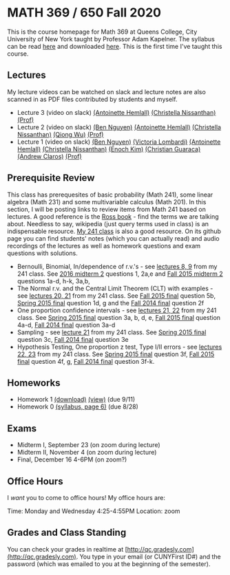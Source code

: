 # MATH 369 / 650 Fall 2020

This is the course homepage for Math 369 at Queens College, City University of New York taught by Professor Adam Kapelner. The syllabus can be read [here](https://github.com/kapelner/QC_Math_369_Fall_2020/blob/master/syllabus/syllabus.pdf) and downloaded [here](https://raw.githubusercontent.com/kapelner/QC_Math_369_Fall_2020/master/syllabus/syllabus.pdf). This is the first time I've taught this course.

## Lectures

My lecture videos can be watched on slack and lecture notes are also scanned in as PDF files contributed by students and myself.

<!--
* Lecture 23 (video on slack) [(Jan Bazant)](https://github.com/kapelner/QC_Math_369_Fall_2020/blob/master/lectures/lec23bazant.pdf) [(Mike Digiorgio)](https://github.com/kapelner/QC_Math_369_Fall_2020/blob/master/lectures/lec23digiorgio.pdf) [(Prof)](https://github.com/kapelner/QC_Math_369_Fall_2020/blob/master/lectures/lec23kap.pdf)
* Lecture 22 (video on slack) [(Jan Bazant)](https://github.com/kapelner/QC_Math_369_Fall_2020/blob/master/lectures/lec22bazant.pdf) [(Mike Digiorgio)](https://github.com/kapelner/QC_Math_369_Fall_2020/blob/master/lectures/lec22digiorgio.pdf) [(Steven Grgas)](https://github.com/kapelner/QC_Math_369_Fall_2020/blob/master/lectures/lec22grgas.pdf) [(Prof)](https://github.com/kapelner/QC_Math_369_Fall_2020/blob/master/lectures/lec22kap.pdf)
* Lecture 21 (video on slack) [(Jan Bazant)](https://github.com/kapelner/QC_Math_369_Fall_2020/blob/master/lectures/lec21bazant.pdf) [(Prof)](https://github.com/kapelner/QC_Math_369_Fall_2020/blob/master/lectures/lec21kap.pdf) 
* Linear Regression Notes (not on exam) [(Jan Bazant)](https://github.com/kapelner/QC_Math_369_Fall_2020/blob/master/lectures/econometrics_bonus_bazant.pdf) [(Ruby Chang)](https://github.com/kapelner/QC_Math_369_Fall_2020/blob/master/lectures/econometrics_bonus_chang.pdf) [(Adriana Sham)](https://github.com/kapelner/QC_Math_369_Fall_2020/blob/master/lectures/econometrics_bonus_sham.pdf) [(Antonio DAlessandro)](https://github.com/kapelner/QC_Math_369_Fall_2020/blob/master/lectures/econometrics_bonus_dalessandro.pdf) [(Prof)](https://github.com/kapelner/QC_Math_369_Fall_2020/blob/master/lectures/econometrics_bonus_prof.pdf)
* Lecture 20 (video on slack) [(Jan Bazant)](https://github.com/kapelner/QC_Math_369_Fall_2020/blob/master/lectures/lec20bazant.pdf) [(Mike Digiorgio)](https://github.com/kapelner/QC_Math_369_Fall_2020/blob/master/lectures/lec20digiorgio.pdf) [(Ruby Chang)](https://github.com/kapelner/QC_Math_369_Fall_2020/blob/master/lectures/lec20chang.pdf) [(Adriana Sham)](https://github.com/kapelner/QC_Math_369_Fall_2020/blob/master/lectures/lec20sham.pdf) [(Antonio DAlessandro)](https://github.com/kapelner/QC_Math_369_Fall_2020/blob/master/lectures/lec20dalessandro.pdf) [(Prof)](https://github.com/kapelner/QC_Math_369_Fall_2020/blob/master/lectures/lec20kap.pdf)
* Lecture 19 (video on slack) [(Jan Bazant)](https://github.com/kapelner/QC_Math_369_Fall_2020/blob/master/lectures/lec19bazant.pdf) [(Adriana Sham)](https://github.com/kapelner/QC_Math_369_Fall_2020/blob/master/lectures/lec19sham.pdf) [(Mike Digiorgio)](https://github.com/kapelner/QC_Math_369_Fall_2020/blob/master/lectures/lec19digiorgio.pdf) [(Antonio DAlessandro)](https://github.com/kapelner/QC_Math_369_Fall_2020/blob/master/lectures/lec19dalessandro.pdf) [(Prof)](https://github.com/kapelner/QC_Math_369_Fall_2020/blob/master/lectures/lec19kap.pdf)
* Lecture 18 (video on slack) [(Jan Bazant)](https://github.com/kapelner/QC_Math_369_Fall_2020/blob/master/lectures/lec18bazant.pdf) [(Mike Digiorgio)](https://github.com/kapelner/QC_Math_369_Fall_2020/blob/master/lectures/lec18digiorgio.pdf) [(Hisanobu Kaji)](https://github.com/kapelner/QC_Math_369_Fall_2020/blob/master/lectures/lec18kaji.pdf) [(Prof)](https://github.com/kapelner/QC_Math_369_Fall_2020/blob/master/lectures/lec18kap.pdf)
* Lecture 17 (video on slack) [(Ruby Chang)](https://github.com/kapelner/QC_Math_369_Fall_2020/blob/master/lectures/lec17chang.pdf) [(Mike Digiorgio)](https://github.com/kapelner/QC_Math_369_Fall_2020/blob/master/lectures/lec17digiorgio.pdf) [(Jan Bazant)](https://github.com/kapelner/QC_Math_369_Fall_2020/blob/master/lectures/lec16bazant.pdf) [(Antonio DAlessandro)](https://github.com/kapelner/QC_Math_369_Fall_2020/blob/master/lectures/lec17dalessandro.pdf) [(Jan Bazant)](https://github.com/kapelner/QC_Math_369_Fall_2020/blob/master/lectures/lec17bazant.pdf) [(Hisanobu Kaji)](https://github.com/kapelner/QC_Math_369_Fall_2020/blob/master/lectures/lec17kaji.pdf) [(Prof)](https://github.com/kapelner/QC_Math_369_Fall_2020/blob/master/lectures/lec17kap.pdf)
* Lecture 16 (video on slack) [(Mike Digiorgio)](https://github.com/kapelner/QC_Math_369_Fall_2020/blob/master/lectures/lec16digiorgio.pdf) [(Jan Bazant)](https://github.com/kapelner/QC_Math_369_Fall_2020/blob/master/lectures/lec16bazant.pdf) [(Antonio DAlessandro)](https://github.com/kapelner/QC_Math_369_Fall_2020/blob/master/lectures/lec16dalessandro.pdf) [(Hisanobu Kaji)](https://github.com/kapelner/QC_Math_369_Fall_2020/blob/master/lectures/lec16kaji.pdf) [(Prof)](https://github.com/kapelner/QC_Math_369_Fall_2020/blob/master/lectures/lec16kap.pdf)
* Lecture 15 (video on slack) [(Jan Bazant)](https://github.com/kapelner/QC_Math_369_Fall_2020/blob/master/lectures/lec15bazant.pdf) [(Ruby Chang)](https://github.com/kapelner/QC_Math_369_Fall_2020/blob/master/lectures/lec15chang.pdf) [(Prof)](https://github.com/kapelner/QC_Math_369_Fall_2020/blob/master/lectures/lec15kap.pdf)
* Lecture 14 (video on slack) [(Mike Digiorgio)](https://github.com/kapelner/QC_Math_369_Fall_2020/blob/master/lectures/lec14digiorgio.pdf) [(Jan Bazant)](https://github.com/kapelner/QC_Math_369_Fall_2020/blob/master/lectures/lec14bazant.pdf) [(Ruby Chang)](https://github.com/kapelner/QC_Math_369_Fall_2020/blob/master/lectures/lec14chang.pdf) [(Cheryl Wachspress)](https://github.com/kapelner/QC_Math_369_Fall_2020/blob/master/lectures/lec14wachspress.pdf) [(Antonio DAlessandro)](https://github.com/kapelner/QC_Math_369_Fall_2020/blob/master/lectures/lec14dalessandro.pdf) [(Hisanobu Kaji)](https://github.com/kapelner/QC_Math_369_Fall_2020/blob/master/lectures/lec14kaji.pdf) [(Prof)](https://github.com/kapelner/QC_Math_369_Fall_2020/blob/master/lectures/lec14kap.pdf) 
* Lecture 13 (video on slack) [(Ruby Chang)](https://github.com/kapelner/QC_Math_369_Fall_2020/blob/master/lectures/lec14chang.pdf) [(Cheryl Wachspress)](https://github.com/kapelner/QC_Math_369_Fall_2020/blob/master/lectures/lec13wachspress.pdf) [(Antonio DAlessandro)](https://github.com/kapelner/QC_Math_369_Fall_2020/blob/master/lectures/lec13dalessandro.pdf) [(Steven Grgas)](https://github.com/kapelner/QC_Math_369_Fall_2020/blob/master/lectures/lec13grgas.pdf) [(Ruby Chang)](https://github.com/kapelner/QC_Math_369_Fall_2020/blob/master/lectures/lec13chang.pdf) [(Hisanobu Kaji)](https://github.com/kapelner/QC_Math_369_Fall_2020/blob/master/lectures/lec13kaji.pdf) [(Jan Bazant)](https://github.com/kapelner/QC_Math_369_Fall_2020/blob/master/lectures/lec13bazant.pdf) [(Prof)](https://github.com/kapelner/QC_Math_369_Fall_2020/blob/master/lectures/lec13kap.pdf) 
* Lecture 12 (video on slack) [(Steven Grgas)](https://github.com/kapelner/QC_Math_369_Fall_2020/blob/master/lectures/lec12grgas.pdf) [(Hisanobu Kaji)](https://github.com/kapelner/QC_Math_369_Fall_2020/blob/master/lectures/lec12kaji.pdf) [(Jan Bazant)](https://github.com/kapelner/QC_Math_369_Fall_2020/blob/master/lectures/lec12bazant.pdf) [(Ruby Chang)](https://github.com/kapelner/QC_Math_369_Fall_2020/blob/master/lectures/lec12chang.pdf) [(Antonio DAlessandro)](https://github.com/kapelner/QC_Math_369_Fall_2020/blob/master/lectures/lec12dalessandro.pdf) [(Prof)](https://github.com/kapelner/QC_Math_369_Fall_2020/blob/master/lectures/lec12kap.pdf) 
* Lecture 11 (video on slack) [(Mike Digiorgio)](https://github.com/kapelner/QC_Math_369_Fall_2020/blob/master/lectures/lec11digiorgio.pdf) [(Jan Bazant)](https://github.com/kapelner/QC_Math_369_Fall_2020/blob/master/lectures/lec11bazant.pdf) [(Cheryl Wachspress)](https://github.com/kapelner/QC_Math_369_Fall_2020/blob/master/lectures/lec11wachspress.pdf) [(Antonio DAlessandro)](https://github.com/kapelner/QC_Math_369_Fall_2020/blob/master/lectures/lec11dalessandro.pdf) [(Prof)](https://github.com/kapelner/QC_Math_369_Fall_2020/blob/master/lectures/lec11kap.pdf)
* Lecture 10 (video on slack) [(Jan Bazant)](https://github.com/kapelner/QC_Math_369_Fall_2020/blob/master/lectures/lec10bazant.pdf) [(Steven Grgas)](https://github.com/kapelner/QC_Math_369_Fall_2020/blob/master/lectures/lec10grgas.pdf) [(Hisanobu Kaji)](https://github.com/kapelner/QC_Math_369_Fall_2020/blob/master/lectures/lec10kaji.pdf) [(Prof)](https://github.com/kapelner/QC_Math_369_Fall_2020/blob/master/lectures/lec10kap.pdf) 
* Lecture 9 (video on slack) [(Cheryl Wachspress)](https://github.com/kapelner/QC_Math_369_Fall_2020/blob/master/lectures/lec09wachspress.pdf) [(Hisanobu Kaji)](https://github.com/kapelner/QC_Math_369_Fall_2020/blob/master/lectures/lec09kaji.pdf) [(Steven Grgas)](https://github.com/kapelner/QC_Math_369_Fall_2020/blob/master/lectures/lec09grgas.pdf) [(Ruby Chang)](https://github.com/kapelner/QC_Math_369_Fall_2020/blob/master/lectures/lec09chang.pdf) [(Jan Bazant)](https://github.com/kapelner/QC_Math_369_Fall_2020/blob/master/lectures/lec09bazant.pdf) [(Prof)](https://github.com/kapelner/QC_Math_369_Fall_2020/blob/master/lectures/lec09kap.pdf) 
* Lecture 8 (video on slack) [(Steven Grgas)](https://github.com/kapelner/QC_Math_369_Fall_2020/blob/master/lectures/lec08grgas.pdf) [(Jan Bazant)](https://github.com/kapelner/QC_Math_369_Fall_2020/blob/master/lectures/lec08bazant.pdf) [(Cheryl Wachspress)](https://github.com/kapelner/QC_Math_369_Fall_2020/blob/master/lectures/lec08wachspress.pdf) [(Jan Bazant)](https://github.com/kapelner/QC_Math_369_Fall_2020/blob/master/lectures/lec08bazant.pdf) [(Prof)](https://github.com/kapelner/QC_Math_369_Fall_2020/blob/master/lectures/lec08kap.pdf)
* Lecture 7 (video on slack)[(Adriana Sham)](https://github.com/kapelner/QC_Math_369_Fall_2020/blob/master/lectures/lec07sham.pdf) [(Hisanobu Kaji)](https://github.com/kapelner/QC_Math_369_Fall_2020/blob/master/lectures/lec07kaji.pdf) [(Steven Grgas)](https://github.com/kapelner/QC_Math_369_Fall_2020/blob/master/lectures/lec07grgas.pdf) [(Ruby Chang)](https://github.com/kapelner/QC_Math_369_Fall_2020/blob/master/lectures/lec07chang.pdf) [(Jan Bazant)](https://github.com/kapelner/QC_Math_369_Fall_2020/blob/master/lectures/lec07bazant.pdf) [(Cheryl Wachspress)](https://github.com/kapelner/QC_Math_369_Fall_2020/blob/master/lectures/lec07wachspress.pdf) [(Prof)](https://github.com/kapelner/QC_Math_369_Fall_2020/blob/master/lectures/lec07kap.pdf)
* Lecture 6 (video on slack) [(Adriana Sham)](https://github.com/kapelner/QC_Math_369_Fall_2020/blob/master/lectures/lec06sham.pdf) [(Hisanobu Kaji)](https://github.com/kapelner/QC_Math_369_Fall_2020/blob/master/lectures/lec06kaji.pdf) [(Steven Grgas)](https://github.com/kapelner/QC_Math_369_Fall_2020/blob/master/lectures/lec06grgas.pdf) [(Ruby Chang)](https://github.com/kapelner/QC_Math_369_Fall_2020/blob/master/lectures/lec06chang.pdf) [(Jan Bazant)](https://github.com/kapelner/QC_Math_369_Fall_2020/blob/master/lectures/lec06bazant.pdf) [(Cheryl Wachspress)](https://github.com/kapelner/QC_Math_369_Fall_2020/blob/master/lectures/lec06wachspress.pdf) [(Prof)](https://github.com/kapelner/QC_Math_369_Fall_2020/blob/master/lectures/lec06kap.pdf)
* Lecture 5 (video on slack) [(Daanesh Ali)](https://github.com/kapelner/QC_Math_369_Fall_2020/blob/master/lectures/lec05ali.pdf) [(Steven Grgas)](https://github.com/kapelner/QC_Math_369_Fall_2020/blob/master/lectures/lec05grgas.pdf) [(Hisanobu Kaji)](https://github.com/kapelner/QC_Math_369_Fall_2020/blob/master/lectures/lec05kaji.pdf) [(Ruby Chang)](https://github.com/kapelner/QC_Math_369_Fall_2020/blob/master/lectures/lec05chang.pdf) [(Adriana Sham)](https://github.com/kapelner/QC_Math_369_Fall_2020/blob/master/lectures/lec05sham.pdf) [(Jan Bazant)](https://github.com/kapelner/QC_Math_369_Fall_2020/blob/master/lectures/lec05bazant.pdf) [(Prof)](https://github.com/kapelner/QC_Math_369_Fall_2020/blob/master/lectures/lec05kap.pdf)
* Lecture 4 (video on slack) [(Daanesh Ali)](https://github.com/kapelner/QC_Math_369_Fall_2020/blob/master/lectures/lec04ali.pdf) [(Hisanobu Kaji)](https://github.com/kapelner/QC_Math_369_Fall_2020/blob/master/lectures/lec04kaji.pdf) [(Steven Grgas)](https://github.com/kapelner/QC_Math_369_Fall_2020/blob/master/lectures/lec04grgas.pdf) [(Ruby Chang)](https://github.com/kapelner/QC_Math_369_Fall_2020/blob/master/lectures/lec04chang.pdf) [(Adriana Sham)](https://github.com/kapelner/QC_Math_369_Fall_2020/blob/master/lectures/lec04sham.pdf) [(Jan Bazant)](https://github.com/kapelner/QC_Math_369_Fall_2020/blob/master/lectures/lec04bazant.pdf) [(Cheryl Wachspress)](https://github.com/kapelner/QC_Math_369_Fall_2020/blob/master/lectures/lec04wachspress.pdf) [(Josue Chavez)](https://github.com/kapelner/QC_Math_369_Fall_2020/blob/master/lectures/lec04chavez.pdf) [(Prof)](https://github.com/kapelner/QC_Math_369_Fall_2020/blob/master/lectures/lec04kap.pdf)-->
* Lecture 3 (video on slack) [(Antoinette Hemlall)](https://github.com/kapelner/QC_Math_369_Fall_2020/blob/master/lectures/lec03hemlall.pdf) [(Christella Nissanthan)](https://github.com/kapelner/QC_Math_369_Fall_2020/blob/master/lectures/lec03nissanthan.pdf) [(Prof)](https://github.com/kapelner/QC_Math_369_Fall_2020/blob/master/lectures/lec03kap.pdf)
* Lecture 2 (video on slack) [(Ben Nguyen)](https://github.com/kapelner/QC_Math_369_Fall_2020/blob/master/lectures/lec02nguyen.pdf) [(Antoinette Hemlall)](https://github.com/kapelner/QC_Math_369_Fall_2020/blob/master/lectures/lec02hemlall.pdf) [(Christella Nissanthan)](https://github.com/kapelner/QC_Math_369_Fall_2020/blob/master/lectures/lec02nissanthan.pdf) [(Qiong Wu)](https://github.com/kapelner/QC_Math_369_Fall_2020/blob/master/lectures/lec02wu.pdf) [(Prof)](https://github.com/kapelner/QC_Math_369_Fall_2020/blob/master/lectures/lec02kap.pdf)
* Lecture 1 (video on slack) [(Ben Nguyen)](https://github.com/kapelner/QC_Math_369_Fall_2020/blob/master/lectures/lec01nguyen.pdf) [(Victoria Lombardi)](https://github.com/kapelner/QC_Math_369_Fall_2020/blob/master/lectures/lec01lombardi.pdf) [(Antoinette Hemlall)](https://github.com/kapelner/QC_Math_369_Fall_2020/blob/master/lectures/lec01hemlall.pdf) [(Christella Nissanthan)](https://github.com/kapelner/QC_Math_369_Fall_2020/blob/master/lectures/lec01nissanthan.pdf) [(Enoch Kim)](https://github.com/kapelner/QC_Math_369_Fall_2020/blob/master/lectures/lec01kim.pdf) [(Christian Guaraca)](https://github.com/kapelner/QC_Math_369_Fall_2020/blob/master/lectures/lec01guaraca.pdf) [(Andrew Claros)](https://github.com/kapelner/QC_Math_369_Fall_2020/blob/master/lectures/lec01claros.pdf) [(Prof)](https://github.com/kapelner/QC_Math_369_Fall_2020/blob/master/lectures/lec01kap.pdf)


## Prerequisite Review

This class has prerequesites of basic probability (Math 241), some linear algebra (Math 231) and some multivariable calculus (Math 201). In this section, I will be posting links to review items from Math 241 based on lectures. A good reference is the [Ross book](https://www.amazon.com/First-Course-Probability-6th/dp/0130338516/ref=sr_1_6?ie=UTF8&qid=1504062810&sr=8-6&keywords=probability+ross) - find the terms we are talking about. Needless to say, wikipedia (just query terms used in class) is an indispensable resource. [My 241 class](https://github.com/kapelner/QC_Math_241_Fall_2016) is also a good resource. On its github page you can find students' notes (which you can actually read) and audio recordings of the lectures as well as homework questions and exam questions with solutions.

* Bernoulli, Binomial, In/dependence of r.v.'s - see [lectures 8, 9](https://github.com/kapelner/QC_Math_241_Fall_2016) from my 241 class. See [2016 midterm 2](https://github.com/kapelner/QC_Math_241_Fall_2016/blob/master/exams/midterm2/midterm2_solutions.pdf) questions 1, 2a,e and [Fall 2015 midterm 2](https://github.com/kapelner/QC_Math_241_Fall_2015/blob/master/exams/midterm2/midterm2_solutions.pdf) questions 1a-d, h-k, 3a,b, 
* The Normal r.v. and the Central Limit Theorem (CLT) with examples - see [lectures 20, 21](https://github.com/kapelner/QC_Math_241_Fall_2016) from my 241 class. See [Fall 2015 final](https://github.com/kapelner/QC_Math_241_Fall_2015/blob/master/exams/midterm2/midterm2_solutions.pdf) question 5b, [Spring 2015 final](https://github.com/kapelner/QC_Math_241_Spring_2015/blob/master/exams/final/final_solutions.pdf) question 1d, g and the [Fall 2014 final](https://github.com/kapelner/QC_Math_241_Fall_2014_15/blob/master/exams/final/final_solutions.pdf) question 2f
* One proportion confidence intervals - see [lectures 21, 22](https://github.com/kapelner/QC_Math_241_Fall_2016) from my 241 class. See [Spring 2015 final](https://github.com/kapelner/QC_Math_241_Spring_2015/blob/master/exams/final/final_solutions.pdf) question 3a, b, d, e, [Fall 2015 final](https://github.com/kapelner/QC_Math_241_Fall_2015/blob/master/exams/midterm2/midterm2_solutions.pdf) question 4a-d, [Fall 2014 final](https://github.com/kapelner/QC_Math_241_Fall_2014_15/blob/master/exams/final/final_solutions.pdf) question 3a-d
* Sampling - see [lecture 21](https://github.com/kapelner/QC_Math_241_Fall_2016) from my 241 class. See [Spring 2015 final](https://github.com/kapelner/QC_Math_241_Spring_2015/blob/master/exams/final/final_solutions.pdf) question 3c, [Fall 2014 final](https://github.com/kapelner/QC_Math_241_Fall_2014_15/blob/master/exams/final/final_solutions.pdf) question 3e
* Hypothesis Testing, One proportion z test, Type I/II errors - see [lectures 22, 23](https://github.com/kapelner/QC_Math_241_Fall_2016) from my 241 class. See [Spring 2015 final](https://github.com/kapelner/QC_Math_241_Spring_2015/blob/master/exams/final/final_solutions.pdf) question 3f, [Fall 2015 final](https://github.com/kapelner/QC_Math_241_Fall_2015/blob/master/exams/midterm2/midterm2_solutions.pdf) question 4f, g, [Fall 2014 final](https://github.com/kapelner/QC_Math_241_Fall_2014_15/blob/master/exams/final/final_solutions.pdf) question 3f-k.

## Homeworks

<!--
* Homework 9 [(download)](https://github.com/kapelner/QC_Math_369_Fall_2020/blob/master/homeworks/hw09/hw09.pdf?raw=true) [(view)](https://github.com/kapelner/QC_Math_369_Fall_2020/blob/master/homeworks/hw09/hw09.pdf) (due 12/12)
* Homework 8 [(download)](https://github.com/kapelner/QC_Math_369_Fall_2020/blob/master/homeworks/hw08/hw08.pdf?raw=true) [(view)](https://github.com/kapelner/QC_Math_369_Fall_2020/blob/master/homeworks/hw08/hw08.pdf) (due 12/2)
* Homework 7 [(download)](https://github.com/kapelner/QC_Math_369_Fall_2020/blob/master/homeworks/hw07/hw07.pdf?raw=true) [(view)](https://github.com/kapelner/QC_Math_369_Fall_2020/blob/master/homeworks/hw07/hw07.pdf) (due 12/12)
* Homework 6 [(download)](https://github.com/kapelner/QC_Math_369_Fall_2020/blob/master/homeworks/hw06/hw06.pdf?raw=true) [(view)](https://github.com/kapelner/QC_Math_369_Fall_2020/blob/master/homeworks/hw06/hw06.pdf) (due 12/2)
* Homework 5 [(download)](https://github.com/kapelner/QC_Math_369_Fall_2020/blob/master/homeworks/hw05/hw05.pdf?raw=true) [(view)](https://github.com/kapelner/QC_Math_369_Fall_2020/blob/master/homeworks/hw05/hw05.pdf) (due 11/18)
* Homework 4 [(download)](https://github.com/kapelner/QC_Math_369_Fall_2020/blob/master/homeworks/hw04/hw04.pdf?raw=true) [(view)](https://github.com/kapelner/QC_Math_369_Fall_2020/blob/master/homeworks/hw04/hw04.pdf) (due 11/1)
* Homework 3 [(download)](https://github.com/kapelner/QC_Math_369_Fall_2020/blob/master/homeworks/hw03/hw03.pdf?raw=true) [(view)](https://github.com/kapelner/QC_Math_369_Fall_2020/blob/master/homeworks/hw03/hw03.pdf) (due 10/4)
* Homework 2 [(download)](https://github.com/kapelner/QC_Math_369_Fall_2020/blob/master/homeworks/hw02/hw02.pdf?raw=true) [(view)](https://github.com/kapelner/QC_Math_369_Fall_2020/blob/master/homeworks/hw02/hw02.pdf) (due 9/20)-->
* Homework 1 [(download)](https://github.com/kapelner/QC_Math_369_Fall_2020/blob/master/homeworks/hw01/hw01.pdf?raw=true) [(view)](https://github.com/kapelner/QC_Math_369_Fall_2020/blob/master/homeworks/hw01/hw01.pdf) (due 9/11)
* Homework 0 [(syllabus, page 6)](https://github.com/kapelner/QC_Math_369_Fall_2020/blob/master/syllabus/syllabus.pdf?raw=true) (due 8/28)


## Exams

* Midterm I, September 23 (on zoom during lecture) 
* Midterm II, November 4 (on zoom during lecture) 
* Final, December 16 4-6PM (on zoom?)

<!--
## Practice Exams

* Midterm I [(exam 1)](https://github.com/kapelner/QC_Math_621_Fall_2017/blob/master/exams/midterm1/midterm1.pdf) [(solutions 1)](https://github.com/kapelner/QC_Math_621_Fall_2017/blob/master/exams/midterm1/midterm1_solutions.pdf) You are not responsible for 1a-c, g, 2a-c for Midterm I (but you will be responsible for them for Midterm II). 

* Midterm II [(exam 1)](https://github.com/kapelner/QC_Math_621_Fall_2017/blob/master/exams/midterm2/midterm2.pdf) [(solutions 1)](https://github.com/kapelner/QC_Math_621_Fall_2017/blob/master/exams/midterm2/midterm2_solutions.pdf) You are not responsible for 1e, h. 

* Final [(exam 1)](https://github.com/kapelner/QC_Math_621_Fall_2017/blob/master/exams/final/final.pdf) [(solutions 1)](https://github.com/kapelner/QC_Math_621_Fall_2017/blob/master/exams/final/final_solutions.pdf) -->

## Office Hours

I *want* you to come to office hours! My office hours are:

Time: Monday and Wednesday 4:25-4:55PM
Location: zoom

## Grades and Class Standing

You can check your grades in realtime at [http://qc.gradesly.com](http://qc.gradesly.com). You type in your email (or CUNYFirst ID#) and the password (which was emailed to you at the beginning of the semester).